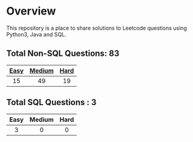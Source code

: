 # Overview

This repository is a place to share solutions to Leetcode questions using Python3, Java and SQL.


## Total Non-SQL Questions: 83

| [Easy](https://github.com/ezryn-zaharoff/leetcode-solutions/tree/master/01-easy) | [Medium](https://github.com/ezryn-zaharoff/leetcode-solutions/tree/master/02-medium) | [Hard](https://github.com/ezryn-zaharoff/leetcode-solutions/tree/master/03-hard) |
|:----:|:------:|:----:|
|  15  |   49   |  19  |


## Total SQL Questions : 3

| Easy | Medium | Hard |
|:----:|:------:|:----:|
|   3  |    0   |   0  |
